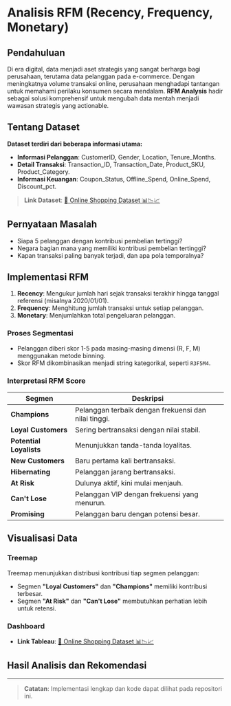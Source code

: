 # Analisis RFM (Recency, Frequency, Monetary)

## Pendahuluan
Di era digital, data menjadi aset strategis yang sangat berharga bagi perusahaan, terutama data pelanggan pada e-commerce. Dengan meningkatnya volume transaksi online, perusahaan menghadapi tantangan untuk memahami perilaku konsumen secara mendalam. **RFM Analysis** hadir sebagai solusi komprehensif untuk mengubah data mentah menjadi wawasan strategis yang actionable.


## Tentang Dataset  
**Dataset terdiri dari beberapa informasi utama:**  
- **Informasi Pelanggan**: CustomerID, Gender, Location, Tenure_Months.  
- **Detail Transaksi**: Transaction_ID, Transaction_Date, Product_SKU, Product_Category.  
- **Informasi Keuangan**: Coupon_Status, Offline_Spend, Online_Spend, Discount_pct.

> **Link Dataset**: [🛒 Online Shopping Dataset 📊📉📈](#)

## Pernyataan Masalah
- Siapa 5 pelanggan dengan kontribusi pembelian tertinggi?
- Negara bagian mana yang memiliki kontribusi pembelian tertinggi?
- Kapan transaksi paling banyak terjadi, dan apa pola temporalnya?

## Implementasi RFM
1. **Recency**: Mengukur jumlah hari sejak transaksi terakhir hingga tanggal referensi (misalnya 2020/01/01).  
2. **Frequency**: Menghitung jumlah transaksi untuk setiap pelanggan.  
3. **Monetary**: Menjumlahkan total pengeluaran pelanggan.  

### Proses Segmentasi
- Pelanggan diberi skor 1-5 pada masing-masing dimensi (R, F, M) menggunakan metode binning.  
- Skor RFM dikombinasikan menjadi string kategorikal, seperti `R3F5M4`.

### Interpretasi RFM Score
| **Segmen**           | **Deskripsi**                                         |
|-----------------------|-------------------------------------------------------|
| **Champions**         | Pelanggan terbaik dengan frekuensi dan nilai tinggi.  |
| **Loyal Customers**   | Sering bertransaksi dengan nilai stabil.              |
| **Potential Loyalists** | Menunjukkan tanda-tanda loyalitas.                  |
| **New Customers**     | Baru pertama kali bertransaksi.                      |
| **Hibernating**       | Pelanggan jarang bertransaksi.                       |
| **At Risk**           | Dulunya aktif, kini mulai menjauh.                   |
| **Can't Lose**        | Pelanggan VIP dengan frekuensi yang menurun.         |
| **Promising**         | Pelanggan baru dengan potensi besar.                 |

## Visualisasi Data
### Treemap

Treemap menunjukkan distribusi kontribusi tiap segmen pelanggan:
- Segmen **"Loyal Customers"** dan **"Champions"** memiliki kontribusi terbesar.
- Segmen **"At Risk"** dan **"Can't Lose"** membutuhkan perhatian lebih untuk retensi.

### Dashboard
- **Link Tableau**: [🛒 Online Shopping Dataset 📊📉📈](https://public.tableau.com/views/DashboardRFM_17334164071000/Sheet2?:language=en-US&:sid=&:redirect=auth&:display_count=n&:origin=viz_share_link)

## Hasil Analisis dan Rekomendasi


---

> **Catatan**: Implementasi lengkap dan kode dapat dilihat pada repositori ini.
